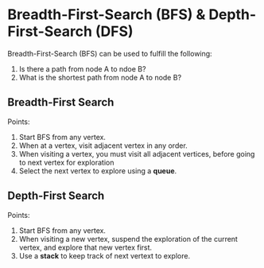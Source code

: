 # Breadth-First-Search (BFS) & Depth-First-Search (DFS)

Breadth-First-Search (BFS) can be used to fulfill the following:
1) Is there a path from node A to ndoe B?
2) What is the shortest path from node A to node B?

## Breadth-First Search
Points:
1) Start BFS from any vertex. 
2) When at a vertex, visit adjacent vertex in any order.
3) When visiting a vertex, you must visit all adjacent vertices, before going to next vertex for exploration
4) Select the next vertex to explore using a **queue**.

## Depth-First Search
Points:
1) Start BFS from any vertex. 
2) When visiting a new vertex, suspend the exploration of the current vertex, and explore that new vertex first. 
3) Use a **stack** to keep track of next vertext to explore.